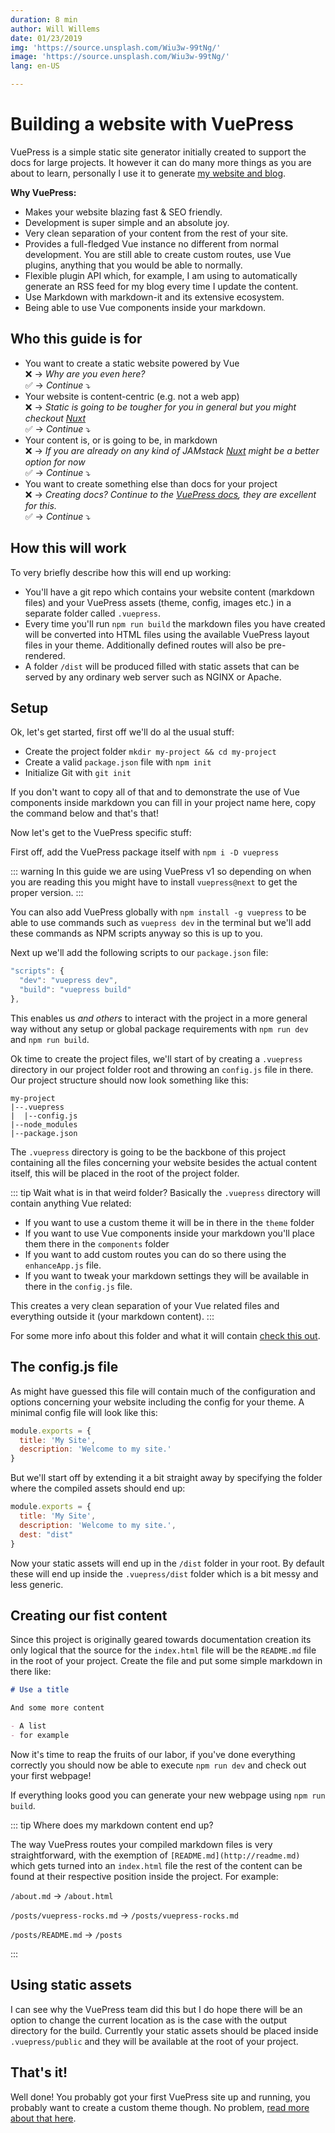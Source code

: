 ```yaml
---
duration: 8 min
author: Will Willems
date: 01/23/2019
img: 'https://source.unsplash.com/Wiu3w-99tNg/'
image: 'https://source.unsplash.com/Wiu3w-99tNg/'
lang: en-US

---
```


# Building a website with VuePress

VuePress is a simple static site generator initially created to support the docs for large projects. It however it can do many more things as you are about to learn, personally I use it to generate [my website and blog](https://willwillems.com). 

**Why VuePress:**

- Makes your website blazing fast & SEO friendly.
- Development is super simple and an absolute joy.
- Very clean separation of your content from the rest of your site.
- Provides a full-fledged Vue instance no different from normal development. You are still able to create custom routes, use Vue plugins, anything that you would be able to normally.
- Flexible plugin API which, for example, I am using to automatically generate an RSS feed for my blog every time I update the content.
- Use Markdown with markdown-it and its extensive ecosystem.
- Being able to use Vue components inside your markdown.

## Who this guide is for

- You want to create a static website powered by Vue  
  :x: → *Why are you even here?*  
  :white_check_mark: → *Continue* :arrow_heading_down:
- Your website is content-centric (e.g. not a web app)    
  :x: → *Static is going to be tougher for you in general but you might checkout [Nuxt](https://nuxtjs.org)*  
  :white_check_mark: → *Continue* :arrow_heading_down:
- Your content is, or is going to be, in markdown  
  :x: → *If you are already on any kind of JAMstack [Nuxt](https://nuxtjs.org) might be a better option for now*  
  :white_check_mark: → *Continue* :arrow_heading_down:
- You want to create something else than docs for your project  
  :x: → *Creating docs? Continue to the [VuePress docs](https://vuepress.vuejs.org), they are excellent for this.*  
  :white_check_mark: → *Continue* :arrow_heading_down:

## How this will work

To very briefly describe how this will end up working: 

- You'll have a git repo which contains your website content (markdown files) and your VuePress assets (theme, config, images etc.) in a separate folder called `.vuepress`.
- Every time you'll run `npm run build` the markdown files you have created will be converted into HTML files using the available VuePress layout files in your theme. Additionally defined routes will also be pre-rendered.
- A folder `/dist` will be produced filled with static assets that can be served by any ordinary web server such as NGINX or Apache.

## Setup

Ok, let's get started, first off we'll do al the usual stuff:

- Create the project folder `mkdir my-project && cd my-project`
- Create a valid `package.json` file with `npm init`
- Initialize Git with `git init`

If you don't want to copy all of that and to demonstrate the use of Vue components inside markdown you can fill in your project name here, copy the command below and that's that!

<CommandStringGenerator/>

Now let's get to the VuePress specific stuff:

First off, add the VuePress package itself with `npm i -D vuepress`

::: warning
In this guide we are using VuePress v1 so depending on when you are reading this you might have to install `vuepress@next` to get the proper version.
:::

You can also add VuePress globally with `npm install -g vuepress` to be able to use commands such as `vuepress dev` in the terminal but we'll add these commands as NPM scripts anyway so this is up to you.

Next up we'll add the following scripts to our `package.json` file:

``` js
"scripts": {
  "dev": "vuepress dev",
  "build": "vuepress build"
},
```

This enables us *and others* to interact with the project in a more general way without any setup or global package requirements with `npm run dev` and `npm run build`.

Ok time to create the project files, we'll start of by creating a `.vuepress` directory in our project folder root and throwing an `config.js` file in there. Our project structure should now look something like this:

```
my-project
|--.vuepress
|  |--config.js
|--node_modules
|--package.json
```

The `.vuepress` directory is going to be the backbone of this project containing all the files concerning your website besides the actual content itself, this will be placed in the root of the project folder. 

::: tip Wait what is in that weird folder?
Basically the `.vuepress` directory will contain anything Vue related:

- If you want to use a custom theme it will be in there in the `theme` folder
- If you want to use Vue components inside your markdown you'll place them there in the `components` folder
- If you want to add custom routes you can do so there using the `enhanceApp.js` file.
- If you want to tweak your markdown settings they will be available in there in the `config.js` file.

This creates a very clean separation of your Vue related files and everything outside it (your markdown content).
:::

For some more info about this folder and what it will contain [check this out](https://vuepress.vuejs.org/guide/directory-structure.html).

## The config.js file

As might have guessed this file will contain much of the configuration and options concerning your website including the config for your theme. A minimal config file will look like this:

``` js
module.exports = {
  title: 'My Site',
  description: 'Welcome to my site.'
}
```

But we'll start off by extending it a bit straight away by specifying the folder where the compiled assets should end up:

``` js
module.exports = {
  title: 'My Site',
  description: 'Welcome to my site.',
  dest: "dist"
}
```

Now your static assets will end up in the `/dist` folder in your root. By default these will end up inside the `.vuepress/dist` folder which is a bit messy and less generic.

## Creating our fist content

Since this project is originally geared towards documentation creation its only logical that the source for the `index.html` file will be the `README.md` file in the root of your project. Create the file and put some simple markdown in there like:

``` md
# Use a title

And some more content

- A list
- for example
```

Now it's time to reap the fruits of our labor, if you've done everything correctly you should now be able to execute `npm run dev` and check out your first webpage!

If everything looks good you can generate your new webpage using `npm run build`.

::: tip Where does my  markdown content end up?

The way VuePress routes your compiled markdown files is very straightforward, with the exemption of `[README.md](http://readme.md)` which gets turned into an `index.html` file the rest of the content can be found at their respective position inside the project. For example:

`/about.md` → `/about.html`

`/posts/vuepress-rocks.md` → `/posts/vuepress-rocks.md`

`/posts/README.md` → `/posts`

:::

## Using static assets

I can see why the VuePress team did this but I do hope there will be an option to change the current location as is the case with the output directory for the build. Currently your static assets should be placed inside `.vuepress/public` and they will be available at the root of your project.

## That's it!

Well done! You probably got your first VuePress site up and running, you probably want to create a custom theme though. No problem, [read more about that here](https://willwillems.com/posts/write-a-custom-vuepress-theme.html).